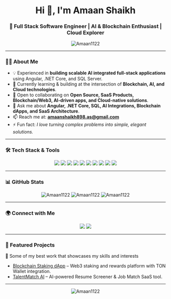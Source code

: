 <!-- Amaan's Profile README -->

<h1 align="center">Hi 👋, I'm Amaan Shaikh</h1>
<h3 align="center">🚀 Full Stack Software Engineer | AI & Blockchain Enthusiast | Cloud Explorer</h3>

<p align="center">
  <img src="https://komarev.com/ghpvc/?username=Amaan1122&label=Profile%20views&color=0e75b6&style=flat" alt="Amaan1122" />
</p>

---

### 👨‍💻 About Me

- 💡 Experienced in **building scalable AI integrated full-stack applications** using Angular, .NET Core, and SQL Server.
- 🌱 Currently learning & building at the intersection of **Blockchain, AI, and Cloud technologies**.
- 🤝 Open to collaborating on **Open Source, SaaS Products, Blockchain/Web3, AI-driven apps, and Cloud-native solutions**.
- 💬 Ask me about **Angular, .NET Core, SQL, AI Integrations, Blockchain dApps, and SaaS Architecture**.
- 📫 Reach me at: **amaanshaikh898.as@gmail.com**
- ⚡ Fun fact: *I love turning complex problems into simple, elegant solutions.*

---

### 🛠️ Tech Stack & Tools  

<p align="center">
  <img src="https://img.shields.io/badge/Angular-DD0031?style=for-the-badge&logo=angular&logoColor=white"/>
  <img src="https://img.shields.io/badge/.NET%20Core-512BD4?style=for-the-badge&logo=dotnet&logoColor=white"/>
  <img src="https://img.shields.io/badge/C%23-239120?style=for-the-badge&logo=c-sharp&logoColor=white"/>
  <img src="https://img.shields.io/badge/SQL%20Server-CC2927?style=for-the-badge&logo=microsoftsqlserver&logoColor=white"/>
  <img src="https://img.shields.io/badge/TypeScript-007ACC?style=for-the-badge&logo=typescript&logoColor=white"/>
  <img src="https://img.shields.io/badge/JavaScript-F7DF1E?style=for-the-badge&logo=javascript&logoColor=black"/>
  <img src="https://img.shields.io/badge/Blockchain-121D33?style=for-the-badge&logo=ethereum&logoColor=white"/>
  <img src="https://img.shields.io/badge/AI%20%26%20ML-FF6F00?style=for-the-badge&logo=tensorflow&logoColor=white"/>
  <img src="https://img.shields.io/badge/Azure-0078D4?style=for-the-badge&logo=microsoftazure&logoColor=white"/>
  <img src="https://img.shields.io/badge/GitHub-181717?style=for-the-badge&logo=github&logoColor=white"/>
</p>

---

### 📊 GitHub Stats  

<p align="center">
  <img src="https://github-readme-stats.vercel.app/api?username=Amaan1122&show_icons=true&theme=tokyonight" alt="Amaan1122" />
  <img src="https://github-readme-streak-stats.herokuapp.com/?user=Amaan1122&theme=tokyonight" alt="Amaan1122" />
  <img src="https://github-readme-stats.vercel.app/api/top-langs?username=Amaan1122&show_icons=true&layout=compact&theme=tokyonight" alt="Amaan1122" />
</p>

---

### 🌍 Connect with Me  

<p align="center">
  <a href="https://linkedin.com/in/amaanshaikh002" target="blank"><img src="https://img.shields.io/badge/LinkedIn-0077B5?style=for-the-badge&logo=linkedin&logoColor=white"/></a>
  <a href="https://amaan-shaikh-portfolio-eight.vercel.app"><img src="https://img.shields.io/badge/amaan--portfolio-a?style=for-the-badge&color=black"/></a>
</p>

---

### 📌 Featured Projects

<p align="start">
  🚀 Some of my best work that showcases my skills and interests
</p>

- [Blockchain Staking dApp](https://github.com/Amaan1122/ShhhToshiApp) – Web3 staking and rewards platform with TON Wallet integration.
- [TalentMatch AI](https://github.com/Amaan1122/TalentMatch-AI) – AI-powered Resume Screener & Job Match SaaS tool.

---

<p align="center">
  <img src="https://github-profile-trophy.vercel.app/?username=Amaan1122&theme=tokyonight&margin-w=15&margin-h=15" alt="Amaan1122" />
</p>
